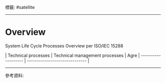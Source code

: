 標籤: #satellite 

---

# Overview

System Life Cycle Processes Overview per ISO/IEC 15288

| Technical processes | Technical management processes | Agre
| ------------------- | ------------------------------ |

---

參考資料:

[]()